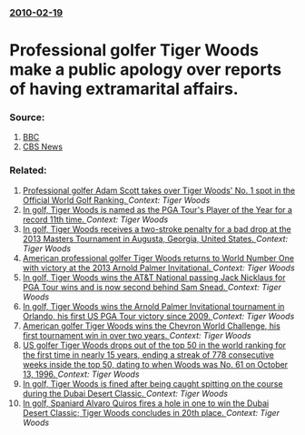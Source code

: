 ### [2010-02-19](/news/2010/02/19/index.md)

# Professional golfer Tiger Woods make a public apology over reports of having extramarital affairs. 




### Source:

1. [BBC](http://news.bbc.co.uk/sport2/hi/golf/8521060.stm)
2. [CBS News](http://www.cbsnews.com/stories/2010/02/18/sportsline/main6220458.shtml)

### Related:

1. [Professional golfer Adam Scott takes over Tiger Woods' No. 1 spot in the Official World Golf Ranking. ](/news/2014/05/18/professional-golfer-adam-scott-takes-over-tiger-woods-no-1-spot-in-the-official-world-golf-ranking.md) _Context: Tiger Woods_
2. [In golf, Tiger Woods is named as the PGA Tour's Player of the Year for a record 11th time. ](/news/2013/09/27/in-golf-tiger-woods-is-named-as-the-pga-tour-s-player-of-the-year-for-a-record-11th-time.md) _Context: Tiger Woods_
3. [In golf, Tiger Woods receives a two-stroke penalty for a bad drop at the 2013 Masters Tournament in Augusta, Georgia, United States. ](/news/2013/04/13/in-golf-tiger-woods-receives-a-two-stroke-penalty-for-a-bad-drop-at-the-2013-masters-tournament-in-augusta-georgia-united-states.md) _Context: Tiger Woods_
4. [American professional golfer Tiger Woods returns to World Number One with victory at the 2013 Arnold Palmer Invitational. ](/news/2013/03/25/american-professional-golfer-tiger-woods-returns-to-world-number-one-with-victory-at-the-2013-arnold-palmer-invitational.md) _Context: Tiger Woods_
5. [In golf, Tiger Woods wins the AT&T National passing Jack Nicklaus for PGA Tour wins and is now second behind Sam Snead. ](/news/2012/07/1/in-golf-tiger-woods-wins-the-at-t-national-passing-jack-nicklaus-for-pga-tour-wins-and-is-now-second-behind-sam-snead.md) _Context: Tiger Woods_
6. [In golf, Tiger Woods wins the Arnold Palmer Invitational tournament in Orlando, his first US PGA Tour victory since 2009. ](/news/2012/03/25/in-golf-tiger-woods-wins-the-arnold-palmer-invitational-tournament-in-orlando-his-first-us-pga-tour-victory-since-2009.md) _Context: Tiger Woods_
7. [American golfer Tiger Woods wins the Chevron World Challenge, his first tournament win in over two years. ](/news/2011/12/4/american-golfer-tiger-woods-wins-the-chevron-world-challenge-his-first-tournament-win-in-over-two-years.md) _Context: Tiger Woods_
8. [US golfer Tiger Woods drops out of the top 50 in the world ranking for the first time in nearly 15 years, ending a streak of 778 consecutive weeks inside the top 50, dating to when Woods was No. 61 on October 13, 1996. ](/news/2011/10/3/us-golfer-tiger-woods-drops-out-of-the-top-50-in-the-world-ranking-for-the-first-time-in-nearly-15-years-ending-a-streak-of-778-consecutive.md) _Context: Tiger Woods_
9. [In golf, Tiger Woods is fined after being caught spitting on the course during the Dubai Desert Classic. ](/news/2011/02/14/in-golf-tiger-woods-is-fined-after-being-caught-spitting-on-the-course-during-the-dubai-desert-classic.md) _Context: Tiger Woods_
10. [In golf, Spaniard Alvaro Quiros fires a hole in one to win the Dubai Desert Classic; Tiger Woods concludes in 20th place. ](/news/2011/02/13/in-golf-spaniard-alvaro-quira3s-fires-a-hole-in-one-to-win-the-dubai-desert-classic-tiger-woods-concludes-in-20th-place.md) _Context: Tiger Woods_
